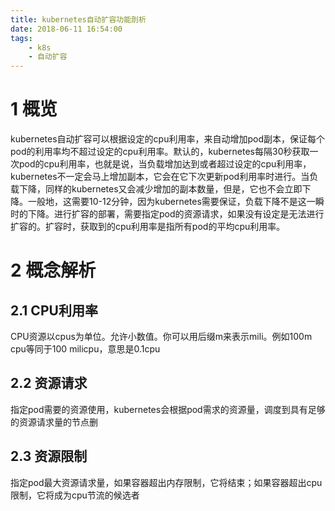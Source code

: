 ```yaml
---
title: kubernetes自动扩容功能剖析  
date: 2018-06-11 16:54:00  
tags: 
    - k8s
    - 自动扩容
---
```

# 1 概览
kubernetes自动扩容可以根据设定的cpu利用率，来自动增加pod副本，保证每个pod的利用率均不超过设定的cpu利用率。默认的，kubernetes每隔30秒获取一次pod的cpu利用率，也就是说，当负载增加达到或者超过设定的cpu利用率，kubernetes不一定会马上增加副本，它会在它下次更新pod利用率时进行。当负载下降，同样的kubernetes又会减少增加的副本数量，但是，它也不会立即下降。一般地，这需要10-12分钟，因为kubernetes需要保证，负载下降不是这一瞬时的下降。进行扩容的部署，需要指定pod的资源请求，如果没有设定是无法进行扩容的。扩容时，获取到的cpu利用率是指所有pod的平均cpu利用率。

# 2 概念解析
## 2.1 CPU利用率
CPU资源以cpus为单位。允许小数值。你可以用后缀m来表示mili。例如100m cpu等同于100 milicpu，意思是0.1cpu

## 2.2 资源请求
指定pod需要的资源使用，kubernetes会根据pod需求的资源量，调度到具有足够的资源请求量的节点删

## 2.3 资源限制
指定pod最大资源请求量，如果容器超出内存限制，它将结束；如果容器超出cpu限制，它将成为cpu节流的候选者
